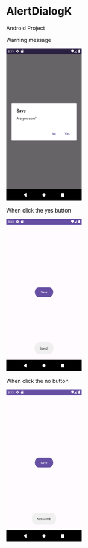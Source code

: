# AlertDialogK
 Android Project

 Warning message

 <img src="https://github.com/bengisusaahin/AlertDialogK/blob/main/Warning.png" width="200" height="400"> 

When click the yes button        
 
 <img src="https://github.com/bengisusaahin/AlertDialogK/blob/main/saved.png" width="200" height="400">  
 
When click the no button        
  
  <img src="https://github.com/bengisusaahin/AlertDialogK/blob/main/notSaved.png" width="200" height="400"> 
